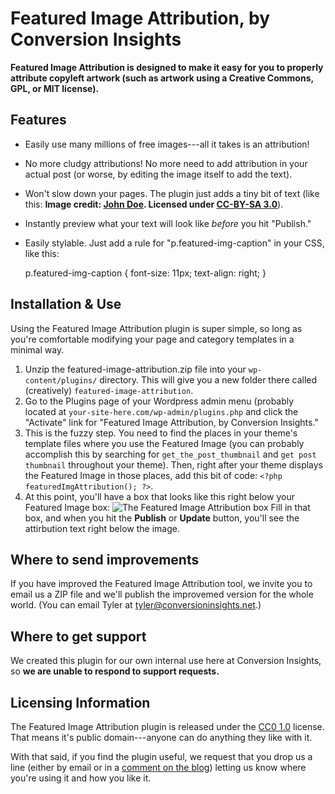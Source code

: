 Featured Image Attribution, by Conversion Insights
==================================

**Featured Image Attribution is designed to make it easy for you to properly attribute copyleft artwork (such as artwork using a Creative Commons, GPL, or MIT license).**

Features
-----------

- Easily use many millions of free images---all it takes is an attribution!
- No more cludgy attributions! No more need to add attribution in your actual post (or worse, by editing the image itself to add the text).
- Won't slow down your pages. The plugin just adds a tiny bit of text (like this: **Image credit: [John Doe](#). Licensed under [CC-BY-SA 3.0](#)**).
- Instantly preview what your text will look like *before* you hit "Publish."
- Easily stylable. Just add a rule for "p.featured-img-caption" in your CSS, like this:

    p.featured-img-caption {
        font-size: 11px;
        text-align: right;
    }


Installation & Use
-------------

Using the Featured Image Attribution plugin is super simple, so long as you're comfortable modifying your page and category templates in a minimal way.

1. Unzip the featured-image-attribution.zip file into your `wp-content/plugins/` directory. This will give you a new folder there called (creatively) `featured-image-attribution`.
2. Go to the Plugins page of your Wordpress admin menu (probably located at `your-site-here.com/wp-admin/plugins.php` and click the "Activate" link for "Featured Image Attribution, by Conversion Insights."
3. This is the fuzzy step. You need to find the places in your theme's template files where you use the Featured Image (you can probably accomplish this by searching for `get_the_post_thumbnail` and `get post thumbnail` throughout your theme). Then, right after your theme displays the Featured Image in those places, add this bit of code: `<?php featuredImgAttribution(); ?>`.
4. At this point, you'll have a box that looks like this right below your Featured Image box: ![The Featured Image Attribution box]() Fill in that box, and when you hit the **Publish** or **Update** button, you'll see the attirbution text right below the image.

Where to send improvements
------------------------------

If you have improved the Featured Image Attribution tool, we invite you to email us a ZIP file and we'll publish the improvemed version for the whole world. (You can email Tyler at <tyler@conversioninsights.net>.)

Where to get support
----------------------

We created this plugin for our own internal use here at Conversion Insights, so **we are unable to respond to support requests.**

Licensing Information
-----------------

The Featured Image Attribution plugin is released under the [CC0 1.0](http://creativecommons.org/publicdomain/zero/1.0/) license. That means it's public domain---anyone can do anything they like with it.

With that said, if you find the plugin useful, we request that you drop us a line (either by email or in a [comment on the blog](http://conversioninsights.net/featured-image-attribution/ "The Featured Image Attribution plugin at Conversion Insights")) letting us know where you're using it and how you like it.



